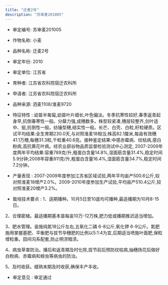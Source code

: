 ```yaml
---
title: "迁麦2号"
description: "苏审麦201005"
---
```

* 审定编号:  苏审麦201005

*  作物名称:  小麦

*  品种名称:  迁麦2号

*  审定年份:  2010

*  审定单位:  江苏省

* 育种者:  江苏省农科院宿迁农科所

*  申请者:  江苏省农科院宿迁农科所

*  品种来源:  泗麦1108/淮麦9720

*  特征特性 : 
幼苗半匍匐,幼苗叶片细长,叶色偏淡。冬季抗寒性较好,春季返青起身早,抗倒春寒性一般。分蘖力强,成穗数多。株型较紧凑,穗层较整齐,剑叶适中、挺,抗倒性一般。纺锤型穗,结实性一般。长芒、白壳、白粒,籽粒硬质。区试平均结果:全生育期230.0天,与对照淮麦18相当;株高82.1厘米,每亩有效穗41.1万穗,每穗31.3粒,千粒重40.6克。接种鉴定结果:中感赤霉病、纹枯病,感白粉病,高抗黄花叶病。经农业部谷物品质监督检验测试中心测定, 2007-2009年度两年平均结果:容重789克/升,粗蛋白含量14.8%,湿面筋含量31.4%,稳定时间5.9分钟;2008年容重811克/升,粗蛋白含量16.4%,湿面筋含量34.7%,稳定时间7.2分钟。
 
*  产量表现 : 
2007-2009年度参加江苏省区域试验,两年平均亩产500.6公斤,较对照淮麦18增产2.0%。2009-2010年度参加生产试验,平均亩产510.4公斤,较对照淮麦20增产3.2%。

*  栽培技术要点 : 
1、适期播种。10月5日至10底均可播种,最适播期为10月8-15日。
2、合理密植。最适播期基本苗每亩10万-12万株,肥力低或播期推迟适当增加。
3、肥水管理。亩施纯氮18公斤左右,五氧化二磷 6-8公斤,氧化钾 6-9公斤。氮肥施用掌握基肥、平衡肥与拔节孕穗肥的比例以5∶1∶4为宜,后期适当喷施叶面肥,保粒增粒重。田间沟系配套,防止明涝暗渍。 
4、病虫草害防治。播后和返青期及时化除,拔节前后预防纹枯病,抽穗扬花后做好白粉病、赤霉病和蚜虫等病虫的防治。
5、及时收获。蜡熟末期及时收获,确保丰产丰收。


*  审定意见 : 
审定通过
